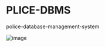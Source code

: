 # PLICE-DBMS
police-database-management-system


![image](https://github.com/user-attachments/assets/bfe6093b-e030-431f-8db0-61fa2983acbe)
